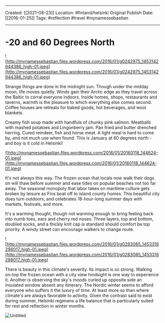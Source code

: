 ___
Created: [[2021-08-23]]
Location: #finland/helsinki
Original Publish Date: [[2016-01-25]]
Tags: #reflection #travel #mynamessebastian
___

# -20 and 60 Degrees North

![http://mynamessebastian.files.wordpress.com/2016/01/g0242975_1453142944386_high-01.jpeg](http://mynamessebastian.files.wordpress.com/2016/01/g0242975_1453142944386_high-01.jpeg)

Strange things are done in the midnight sun. Though under the midday moon, life moves quietly. Winds gain their Arctic edge as they travel across the Baltic to corral everyone indoors. Inside homes, shops, restaurants and taverns, warmth is the pleasure to which everything else comes second. Coffee houses are retreats for baked goods, hot beverages, and wool blankets.

Creamy fish soup made with handfuls of chunky pink salmon. Meatballs with mashed potatoes and Lingonberry jam. Pan fried and butter drenched herring. Cured reindeer, fish and horse meat. A light meal is hard to come by, and not much use when found. This is January at 60 degrees north - and *boy* is it cold in Helsinki!

![http://mynamessebastian.files.wordpress.com/2016/01/20160118_144624-01.jpeg](http://mynamessebastian.files.wordpress.com/2016/01/20160118_144624-01.jpeg)

It's not always this way. The frozen ocean that locals now walk their dogs on will thaw before summer and ease tides on popular beaches not too far away. The seasonal monopoly that labor takes on maritime culture gets broken by leisure as Fins boat off to island county homes. This beautiful city does turn outdoors, and celebrates 18-hour-long summer days with markets, festivals, and more.

It's a warming thought, though not warming enough to bring feeling back into numb toes, ears and cherry red noses. Three layers, top and bottom, doubled socks, and a thickly knit cap is standard should comfort be top priority. A windy street can encourage walkers to change route.

![http://mynamessebastian.files.wordpress.com/2016/01/g0283085_1453316298017_high-01.jpeg](http://mynamessebastian.files.wordpress.com/2016/01/g0283085_1453316298017_high-01.jpeg)

There is beauty in this climate's severity. Its impact is so strong. Walking on-top the frozen ocean with a city view hindsight is one way to experience it. Another is observing the sky's moods curled up opposite side an insulated window absent any itinerary. The Nordic winter seems to afford everyone who suffers it the luxury of time. At least more so than where climate's are always favorable to activity. Given the contrast said to exist during summer, Helsinki regimens a life balance that is particularly suited for rest and reflection in winter months.

![Untitled](athenaeum/notion-import/writing/Writing%208e79ce15b0f5476c8359f01b8daaa835/Blogs%20b243d8016e094db7a64e51a987b86d99/sebastianscholl%20com%208a3e8a39a31447d1b19ff195488f3ac5/-20%20and%2060%20Degrees%20North%20779aab922eeb4440885fcc7ccf7159c9/Untitled.png)